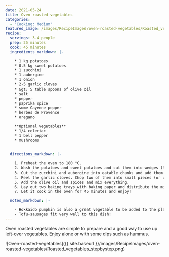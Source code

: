 ```yaml
---
date: 2021-05-24
title: Oven roasted vegetables
categories:
  - "Cooking: Medium"
featured_image: /images/RecipeImages/oven-roasted-vegetables/Roasted_vegetables.jpeg
recipe:
  servings: 3-4 people
  prep: 25 minutes
  cook: 45 minutes
  ingredients_markdown: |-

    * 1 kg potatoes
    * 0.5 kg sweet potatoes
    * 1 zucchini
    * 1 aubergine
    * 1 onion
    * 2-5 garlic cloves
    * &gt; 5 table spoons of olive oil
    * salt
    * pepper
    * paprika spice
    * some Cayenne pepper
    * herbes de Provence
    * oregano

    **Optional vegetables**
    * 1/4 celeriac
    * 1 bell pepper
    * mushrooms
   
  
  directions_markdown: |-

    1. Preheat the oven to 180 °C.
    2. Wash the potatoes and sweet potatoes and cut them into wedges (leave the skin on). Put them into a big pot.
    3. Cut the zucchini and aubergine into eatable chunks and add them to the mixture. Cut the onion into big rings and add it as well.
    4. Peel the garlic cloves. Chop two of them into small pieces (or use a garlic press) and if you like garlic, add the other cloves to the mixture as a whole.
    5. Add the olive oil and spices and mix everything.
    6. Lay out two baking trays with baking paper and distribute the mixture on them. 
    7. Let it cook in the oven for 45 minutes and enjoy!

  notes_markdown: |-

    - Hokkaido pumpkin is also a great vegetable to be added to the plate. In this case, leave out the sweet potatoes to avoid having to many sweet vegetables in the mixture.
    - Tofu-sausages fit very well to this dish!
---
```


Oven roasted vegetables are simple to prepare and a good way to use up left-over vegetables. Enjoy alone or with some dips such as hummus.

![Oven-roasted-vegetables]({{ site.baseurl }}/images/RecipeImages/oven-roasted-vegetables/Roasted_vegetables_stepbystep.png)